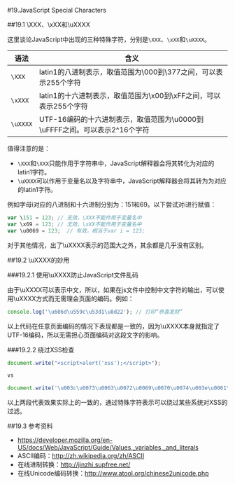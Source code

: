 #19.JavaScript Special Characters

##19.1 \XXX、\xXX和\uXXXX

这里谈论JavaScript中出现的三种特殊字符，分别是`\XXX`、`\xXX`和`\uXXXX`。

语法     |含义
---------|------------------
`\XXX`   |latin1的八进制表示，取值范围为\000到\377之间，可以表示255个字符
`\xXXX`  |latin1的十六进制表示，取值范围为\x00到\xFF之间，可以表示255个字符
`\uXXXX` |UTF-16编码的十六进制表示，取值范围为\u0000到\uFFFF之间。可以表示2^16个字符

值得注意的是：
  * `\XXX`和`\XXX`只能作用于字符串中，JavaScript解释器会将其转化为对应的latin1字符。
  * `\uXXXX`可以作用于变量名以及字符串中，JavaScript解释器会将其转为为对应的latin1字符。

例如字母i对应的八进制和十六进制分别为：151和69。以下尝试对i进行赋值：

```JavaScript
var \151 = 123; // 无效，\XXX不能作用于变量名中
var \x69 = 123; // 无效，\xXX不能作用于变量名中
var \u0069 = 123;  // 有效，相当于var i = 123;
```

对于其他情况，出了\uXXXX表示的范围大之外，其余都是几乎没有区别。

##19.2 \uXXXX的妙用

###19.2.1 使用\uXXXX防止JavaScript文件乱码

由于\uXXXX可以表示中文，所以，如果在js文件中控制中文字符的输出，可以使用\uXXXX方式而无需理会页面的编码。例如：

```JavaScript
console.log('\u606d\u559c\u53d1\u8d22'); // 打印“恭喜发财”
```
以上代码在任意页面编码的情况下表现都是一致的，因为\uXXXX本身就指定了UTF-16编码，所以无需担心页面编码对这段文字的影响。

###19.2.2 绕过XSS检查

```JavaScript
document.write("<script>alert('xss');</script>");

vs

document.write('\u003c\u0073\u0063\u0072\u0069\u0070\u0074\u003e\u0061\u006c\u0065\u0072\u0074\u0028\u0022\u0078\u0073\u0073\u0022\u0029\u003c\u002f\u0073\u0063\u0072\u0069\u0070\u0074\u003e');
```

以上两段代表效果实际上的一致的，通过特殊字符表示可以绕过某些系统对XSS的过滤。

##19.3 参考资料
 * https://developer.mozilla.org/en-US/docs/Web/JavaScript/Guide/Values,_variables,_and_literals
 * ASCII编码：http://zh.wikipedia.org/zh/ASCII
 * 在线进制转换：http://jinzhi.supfree.net/
 * 在线Unicode编码转换：http://www.atool.org/chinese2unicode.php
